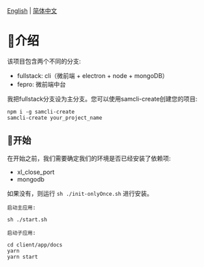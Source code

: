 [English](./README.md) | [简体中文](./README.zh-CN.md)

# 🍧介绍

该项目包含两个不同的分支:

* fullstack: cli（微前端 + electron + node + mongoDB）
* fepro: 微前端中台

我把fullstack分支设为主分支。您可以使用samcli-create创建您的项目:

```shell
npm i -g samcli-create
samcli-create your_project_name
```

## 🍧开始

在开始之前，我们需要确定我们的环境是否已经安装了依赖项:

* xl_close_port
* mongodb

如果没有，则运行 `sh ./init-onlyOnce.sh` 进行安装。

`启动主应用:`
```shell
sh ./start.sh
```
`启动子应用:`
```shell
cd client/app/docs
yarn
yarn start
```